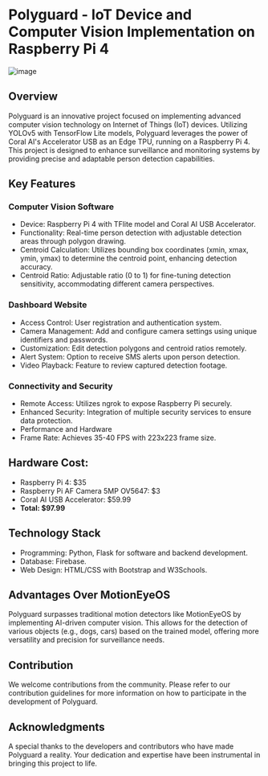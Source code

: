 # Polyguard - IoT Device and Computer Vision Implementation on Raspberry Pi 4

![image](https://github.com/huygiatrng/Polyguard/assets/67343196/ecbd9211-4ee5-4db6-a64b-decafa79d7ac)

## Overview
Polyguard is an innovative project focused on implementing advanced computer vision technology on Internet of Things (IoT) devices. Utilizing YOLOv5 with TensorFlow Lite models, Polyguard leverages the power of Coral AI's Accelerator USB as an Edge TPU, running on a Raspberry Pi 4. This project is designed to enhance surveillance and monitoring systems by providing precise and adaptable person detection capabilities.

## Key Features

### Computer Vision Software
- Device: Raspberry Pi 4 with TFlite model and Coral AI USB Accelerator.
- Functionality: Real-time person detection with adjustable detection areas through polygon drawing.
- Centroid Calculation: Utilizes bounding box coordinates (xmin, xmax, ymin, ymax) to determine the centroid point, enhancing detection accuracy.
- Centroid Ratio: Adjustable ratio (0 to 1) for fine-tuning detection sensitivity, accommodating different camera perspectives.
### Dashboard Website
- Access Control: User registration and authentication system.
- Camera Management: Add and configure camera settings using unique identifiers and passwords.
- Customization: Edit detection polygons and centroid ratios remotely.
- Alert System: Option to receive SMS alerts upon person detection.
- Video Playback: Feature to review captured detection footage.
### Connectivity and Security
- Remote Access: Utilizes ngrok to expose Raspberry Pi securely.
- Enhanced Security: Integration of multiple security services to ensure data protection.
- Performance and Hardware
- Frame Rate: Achieves 35-40 FPS with 223x223 frame size.

## Hardware Cost:
- Raspberry Pi 4: $35
- Raspberry Pi AF Camera 5MP OV5647: $3
- Coral AI USB Accelerator: $59.99
- **Total: $97.99**

## Technology Stack
- Programming: Python, Flask for software and backend development.
- Database: Firebase.
- Web Design: HTML/CSS with Bootstrap and W3Schools.

## Advantages Over MotionEyeOS
Polyguard surpasses traditional motion detectors like MotionEyeOS by implementing AI-driven computer vision. This allows for the detection of various objects (e.g., dogs, cars) based on the trained model, offering more versatility and precision for surveillance needs.

## Contribution
We welcome contributions from the community. Please refer to our contribution guidelines for more information on how to participate in the development of Polyguard.

## Acknowledgments
A special thanks to the developers and contributors who have made Polyguard a reality. Your dedication and expertise have been instrumental in bringing this project to life.
